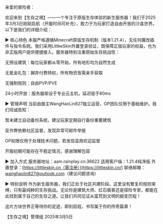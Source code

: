 亲爱的冒险者：

欢迎来到【生存之境】——一个专注于原版生存体验的新生服务器！我们于2025年3月3日刚刚启航（开服时间可补充），致力于为玩家打造自由开放的沙盒世界。以下是我们的详细介绍：

▶ 核心特色
本服严格遵循Minecraft原版生存机制（版本1.21.4），无任何魔改插件与指令系统。我们采用LittkeSkin外置登录验证，既保障正版玩家的权益，也为非正版用户提供便捷接入。服务器特别注重原始生存挑战性：

无预设建筑：每位玩家都从零开始，所有地形均为自然生成

无氪金礼包：摒弃付费特权，所有物资皆需亲手获取

无强制规则：自由PVP/PVE

24小时开放：服务器架设于专业云主机，延迟低于80ms

▶ 管理声明
当前由服主WangHaoLin827独立运营，OP团队仅用于基础维护。我们坦诚告知：

暂未建立自动备份系统，建议玩家定期自行备份重要建筑

反作弊依赖社区监督，发现异常可邮件举报

OP权限仅用于处理技术问题，若发现滥用欢迎监督

开服初期可能存在不稳定情况，感谢理解包容

▶ 加入方式
服务器地址：aam.rainplay.cn:36622
适用客户端：1.21.4纯净版
外置登录：[https://littleskin.cn（需注册）](https://littleskin.cn/)
联络邮箱：[wanghaolin827@outlook.com](https://mailto:wanghaolin827@outlook.com/)（建议问题咨询）

▶ 特别说明
作为新生服务器，我们正处于社区共建阶段。这里没有繁复的规则束缚，只有最纯粹的生存挑战。无论你是建筑大师、红石极客还是探险专家，都能在此找到属于自己的生存之道。让我们共同见证从蛮荒到文明的蜕变历程！

这片方块世界正等待你的足迹，即刻启程，书写属于你的传奇篇章！

【生存之境】管理组
2025年3月5日